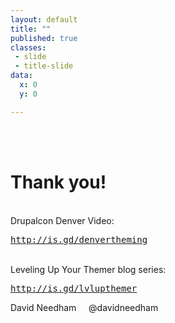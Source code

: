 ```yaml
---
layout: default
title: ""
published: true
classes:
 - slide
 - title-slide
data:
  x: 0
  y: 0

---
```

<br />
<br />
<h1>Thank you!</h1>
<br />
<span>Drupalcon Denver Video:</span>
<pre><a href="http://is.gd/denvertheming">http://is.gd/denvertheming</a></pre>
<br />
<span>Leveling Up Your Themer blog series:</span>
<pre><a href="http://is.gd/lvlupthemer">http://is.gd/lvlupthemer</a></pre>
<p>David Needham&nbsp;&nbsp;&nbsp;&nbsp;&nbsp;@davidneedham</p>